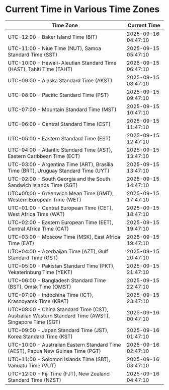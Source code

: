 # Current Time in Various Time Zones

| Time Zone | Current Time |
|-----------|--------------|
| UTC-12:00 - Baker Island Time (BIT) | 2025-09-16 04:47:10 |
| UTC-11:00 - Niue Time (NUT), Samoa Standard Time (SST) | 2025-09-15 05:47:10 |
| UTC-10:00 - Hawaii-Aleutian Standard Time (HAST), Tahiti Time (TAHT) | 2025-09-15 06:47:10 |
| UTC-09:00 - Alaska Standard Time (AKST) | 2025-09-15 08:47:10 |
| UTC-08:00 - Pacific Standard Time (PST) | 2025-09-15 09:47:10 |
| UTC-07:00 - Mountain Standard Time (MST) | 2025-09-15 10:47:10 |
| UTC-06:00 - Central Standard Time (CST) | 2025-09-15 11:47:10 |
| UTC-05:00 - Eastern Standard Time (EST) | 2025-09-15 12:47:10 |
| UTC-04:00 - Atlantic Standard Time (AST), Eastern Caribbean Time (ECT) | 2025-09-15 13:47:10 |
| UTC-03:00 - Argentina Time (ART), Brasília Time (BRT), Uruguay Standard Time (UYT) | 2025-09-15 13:47:10 |
| UTC-02:00 - South Georgia and the South Sandwich Islands Time (SGT) | 2025-09-15 14:47:10 |
| UTC±00:00 - Greenwich Mean Time (GMT), Western European Time (WET) | 2025-09-15 17:47:10 |
| UTC+01:00 - Central European Time (CET), West Africa Time (WAT) | 2025-09-15 18:47:10 |
| UTC+02:00 - Eastern European Time (EET), Central Africa Time (CAT) | 2025-09-15 19:47:10 |
| UTC+03:00 - Moscow Time (MSK), East Africa Time (EAT) | 2025-09-15 19:47:10 |
| UTC+04:00 - Azerbaijan Time (AZT), Gulf Standard Time (GST) | 2025-09-15 20:47:10 |
| UTC+05:00 - Pakistan Standard Time (PKT), Yekaterinburg Time (YEKT) | 2025-09-15 21:47:10 |
| UTC+06:00 - Bangladesh Standard Time (BST), Omsk Time (OMST) | 2025-09-15 22:47:10 |
| UTC+07:00 - Indochina Time (ICT), Krasnoyarsk Time (KRAT) | 2025-09-15 23:47:10 |
| UTC+08:00 - China Standard Time (CST), Australian Western Standard Time (AWST), Singapore Time (SGT) | 2025-09-16 00:47:10 |
| UTC+09:00 - Japan Standard Time (JST), Korea Standard Time (KST) | 2025-09-16 01:47:10 |
| UTC+10:00 - Australian Eastern Standard Time (AEST), Papua New Guinea Time (PGT) | 2025-09-16 02:47:10 |
| UTC+11:00 - Solomon Islands Time (SBT), Vanuatu Time (VUT) | 2025-09-16 03:47:10 |
| UTC+12:00 - Fiji Time (FJT), New Zealand Standard Time (NZST) | 2025-09-16 04:47:10 |
